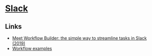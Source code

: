 # [Slack](https://slack.com)

## Links

- [Meet Workflow Builder: the simple way to streamline tasks in Slack (2019)](https://slackhq.com/automate-tasks-in-slack-with-workflow-builder)
- [Workflow examples](https://slack.com/intl/en-gb/slack-tips/workflow-builder-examples)
